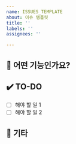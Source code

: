 ```yaml
---
name: ISSUES_TEMPLATE
about: 이슈 템플릿
title: ''
labels: ''
assignees: ''

---
```


## 📄 어떤 기능인가요?
<!---- 추가하려는 기능에 대해 간결하게 설명해주세요. ---->

## ✔️ TO-DO
- [ ] 해야 할 일 1
- [ ] 해야 할 일 2

## 🔔 기타
<!---- 기타 사항을 작성해 주세요. ---->
